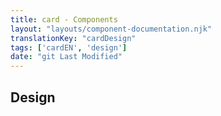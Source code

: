 ```yaml
---
title: card - Components
layout: "layouts/component-documentation.njk"
translationKey: "cardDesign"
tags: ['cardEN', 'design']
date: "git Last Modified"
---
```


## Design
